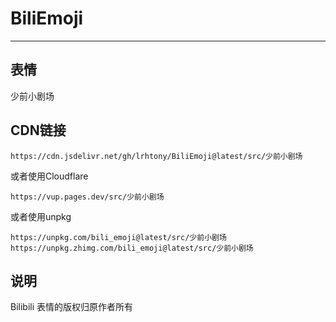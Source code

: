 # BiliEmoji
---
## 表情
少前小剧场
## CDN链接
```
https://cdn.jsdelivr.net/gh/lrhtony/BiliEmoji@latest/src/少前小剧场
```
或者使用Cloudflare
```
https://vup.pages.dev/src/少前小剧场
```
或者使用unpkg
```
https://unpkg.com/bili_emoji@latest/src/少前小剧场
https://unpkg.zhimg.com/bili_emoji@latest/src/少前小剧场
```
## 说明
Bilibili 表情的版权归原作者所有
